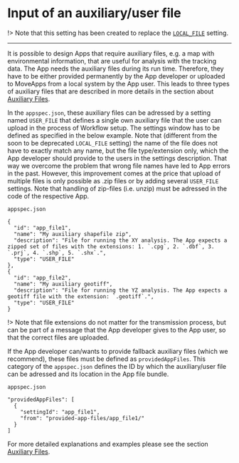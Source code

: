 # Input of an auxiliary/user file

!> Note that this setting has been created to replace the [`LOCAL_FILE`](appspec/current/settings/local_file.md) setting. 

---

It is possible to design Apps that require auxiliary files, e.g. a map with environmental information, that are useful for analysis with the tracking data. The App needs the auxiliary files during its run time. Therefore, they have to be either provided permanently by the App developer or uploaded to MoveApps from a local system by the App user. This leads to three types of auxiliary files that are described in more details in the section about [Auxiliary Files](auxiliary.md).

In the `appspec.json`, these auxiliary files can be adressed by a setting named `USER_FILE` that defines a single own auxiliary file that the user can upload in the process of Workflow setup. The settings window has to be defined as specified in the below example. Note that (different from the  soon to be deprecated `LOCAL_FILE` setting) the name of the file does not have to exactly match any name, but the file type/extension only, which the App developer should provide to the users in the settings description. That way we overcome the problem that wrong file names have led to App errors in the past. However, this improvement comes at the price that upload of multiple files is only possible as .zip files or by adding several `USER_FILE` settings. Note that handling of zip-files (i.e. unzip) must be adressed in the code of the respective App.


```
appspec.json

{
  "id": "app_file1",
  "name": "My auxiliary shapefile zip",
  "description": "File for running the XY analysis. The App expects a zipped set of files with the extensions: 1. `.cpg`, 2. `.dbf`, 3. `.prj`, 4. `.shp`, 5. `.shx`.",
  "type": "USER_FILE"
},
{
  "id": "app_file2",
  "name": "My auxiliary geotiff",
  "description": "File for running the YZ analysis. The App expects a geotiff file with the extension: `.geotiff`.",
  "type": "USER_FILE"
}
```

!> Note that file extensions do not matter for the transmission process, but can be part of a message that the App developer gives to the App user, so that the correct files are uploaded.

If the App developer can/wants to provide fallback auxiliary files (which we recommend), these files must be defined as `providedAppFiles`. This category of the `appspec.json` defines the ID by which the auxiliary/user file can be adressed and its location in the App file bundle.


```
appspec.json

"providedAppFiles": [
  {
    "settingId": "app_file1",
    "from": "provided-app-files/app_file1/"
  }
]
```

For more detailed explanations and examples please see the section [Auxiliary Files](auxiliary.md).